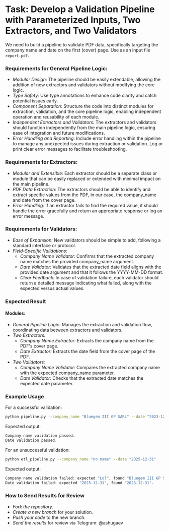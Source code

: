 # Task: Develop a Validation Pipeline with Parameterized Inputs, Two Extractors, and Two Validators

We need to build a pipeline to validate PDF data, specifically targeting the company name and date on the first (cover) page. Use as an input file `report.pdf`.

### Requirements for General Pipeline Logic:
- *Modular Design:* The pipeline should be easily extendable, allowing the addition of new extractors and validators without modifying the core logic.
- *Type Safety:* Use type annotations to enhance code clarity and catch potential issues early.
- *Component Separation:* Structure the code into distinct modules for extraction, validation, and the core pipeline logic, enabling independent operation and reusability of each module.
- *Independent Extractors and Validators:* The extractors and validators should function independently from the main pipeline logic, ensuring ease of integration and future modifications.
- *Error Handling and Reporting:* Include error handling within the pipeline to manage any unexpected issues during extraction or validation. Log or print clear error messages to facilitate troubleshooting.

### Requirements for Extractors:
- *Modular and Extensible:* Each extractor should be a separate class or module that can be easily replaced or extended with minimal impact on the main pipeline.
- *PDF Data Extraction:* The extractors should be able to identify and extract specific values from the PDF, in our case, the company_name and date from the cover page.
- *Error Handling:* If an extractor fails to find the required value, it should handle the error gracefully and return an appropriate response or log an error message.

### Requirements for Validators:
- *Ease of Expansion:* New validators should be simple to add, following a standard interface or protocol.
- *Field-Specific Validations:*
  - *Company Name Validator:* Confirms that the extracted company name matches the provided company_name argument.
  - *Date Validator:* Validates that the extracted date field aligns with the provided date argument and that it follows the YYYY-MM-DD format.
  - *Clear Feedback:* In case of validation failure, each validator should return a detailed message indicating what failed, along with the expected versus actual values.

### Expected Result
#### Modules:
- *General Pipeline Logic:* Manages the extraction and validation flow, coordinating data between extractors and validators.
- *Two Extractors:*
  - *Company Name Extractor:* Extracts the company name from the PDF's cover page.
  - *Date Extractor:* Extracts the date field from the cover page of the PDF.
- *Two Validators:*
  - *Company Name Validator:* Compares the extracted company name with the expected company_name parameter.
  - *Date Validator:* Checks that the extracted date matches the expected date parameter.

### Example Usage
For a successful validation:
```bash
python pipeline.py --company_name "Bluegem III GP SARL" --date "2023-12-31"
```
Expected output:
```bash
Company name validation passed.
Date validation passed.
```

For an unsuccessful validation:
```bash
python etl_pipeline.py --company_name "no name" --date "2025-12-31"
```
Expected output:
```bash
Company name validation failed: expected "Lol", found "Bluegem III GP SARL".
Date validation failed: expected "2025-12-31", found "2023-12-31".
```

### How to Send Results for Review
- *Fork the repository.*
- *Create a new branch* for your solution.
- *Push your code* to the new branch.
- *Send the results* for review via Telegram: @ashugaev